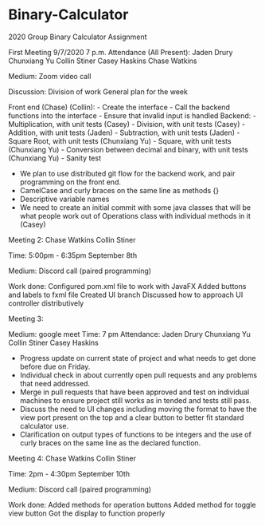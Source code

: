 # Binary-Calculator
2020 Group Binary Calculator Assignment

First Meeting 9/7/2020 7 p.m.
  Attendance (All Present):
    Jaden Drury
    Chunxiang Yu
    Collin Stiner
    Casey Haskins
    Chase Watkins

  Medium:
    Zoom video call

Discussion:
  Division of work
  General plan for the week

  Front end (Chase) (Collin):
      - Create the interface
      - Call the backend functions into the interface
          - Ensure that invalid input is handled
  Backend:
    - Multiplication, with unit tests  (Casey)
    - Division, with unit tests  (Casey)
    - Addition, with unit tests (Jaden)
    - Subtraction, with unit tests (Jaden)
    - Square Root, with unit tests (Chunxiang Yu)
    - Square, with unit tests (Chunxiang Yu)
    - Conversion between decimal and binary, with unit tests (Chunxiang Yu)
        - Sanity test

  - We plan to use distributed git flow for the backend work, and pair programming on the front end.
  - CamelCase and curly braces on the same line as methods {}
  - Descriptive variable names
  - We need to create an initial commit with some java classes that will be what people work out of 
    Operations class with individual methods in it (Casey)
    
    
    
Meeting 2:
  Chase Watkins
  Collin Stiner

  Time: 5:00pm - 6:35pm September 8th

  Medium: Discord call (paired programming)

  Work done:
    Configured pom.xml file to work with JavaFX
    Added buttons and labels to fxml file
    Created UI branch
    Discussed how to approach UI controller distributively



Meeting 3:

  Medium: google meet
  Time: 7 pm
  Attendance:
    Jaden Drury
    Chunxiang Yu
    Collin Stiner
    Casey Haskins

  - Progress update on current state of project and what needs to get done before due on Friday.
  - Individual check in about currently open pull requests and any problems that need addressed.
  - Merge in pull requests that have been approved and test on individual machines to ensure project still works as in tended and tests still pass.
  - Discuss the need to UI changes including moving the format to have the view port present on the top and a clear button to better fit standard calculator use.
  - Clarification on output types of functions to be integers and the use of curly braces on the same line as the declared function.



Meeting 4:
  Chase Watkins
  Collin Stiner

  Time: 2pm - 4:30pm September 10th

  Medium: Discord call (paired programming)

  Work done:
    Added methods for operation buttons
    Added method for toggle view button
    Got the display to function properly


